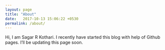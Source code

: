 ```yaml
---
layout: page
title: "About"
date:   2017-10-13 15:06:22 +0530
permalink: /about/
---
```


Hi, I am Sagar R Kothari. I recently have started this blog with help of Github pages.
I’ll be updating this page soon.